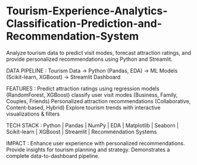 # Tourism-Experience-Analytics-Classification-Prediction-and-Recommendation-System
Analyze tourism data to predict visit modes, forecast attraction ratings, and provide personalized recommendations using Python and Streamlit.

DATA PIPELINE : 
Tourism Data → Python (Pandas, EDA) → ML Models (Scikit-learn, XGBoost) → Streamlit Dashboard

FEATURES :
Predict attraction ratings using regression models (RandomForest, XGBoost)
classify user visit modes (Business, Family, Couples, Friends)
Personalized attraction recommendations (Collaborative, Content-based, Hybrid)
Explore tourism trends with interactive visualizations & filters

TECH STACK : 
Python | Pandas | NumPy | EDA | Matplotlib | Seaborn | Scikit-learn | XGBoost | Streamlit | Recommendation Systems

IMPACT :
Enhance user experience with personalized recommendations.
Provide insights for tourism planning and strategy.
Demonstrates a complete data-to-dashboard pipeline.


